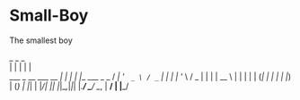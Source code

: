 # Small-Boy
The smallest boy

</pre>                _ _   _                 
                     | | | | |                
  ___ _ __ ___   __ _| | | | |__   ___  _   _ 
 / __| '_ ` _ \ / _` | | | | '_ \ / _ \| | | |
 \__ \ | | | | | (_| | | | | |_) | (_) | |_| |
 |___/_| |_| |_|\__,_|_|_| |_.__/ \___/ \__, |
                                         __/ |
                                        |___/ </pre>
